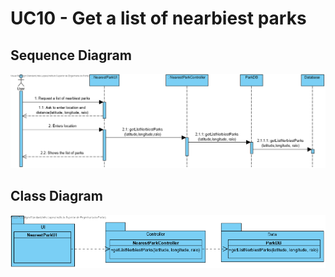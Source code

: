 # UC10 - Get a list of nearbiest parks

## Sequence Diagram

![SD_UC10.png](SD_UC10.png)

## Class Diagram
![CD_UC10.png](CD_UC10.png)
